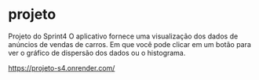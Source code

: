 # projeto
Projeto do Sprint4
O aplicativo fornece uma visualização dos dados de anúncios de vendas de carros. Em que você pode clicar em um botão para ver o gráfico de dispersão dos dados ou o histograma.

https://projeto-s4.onrender.com/